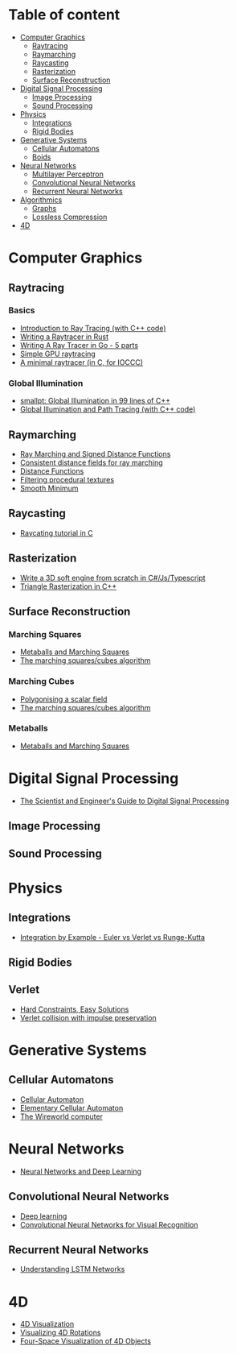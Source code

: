 # Table of content

- [Computer Graphics](#computer-graphics)
  - [Raytracing](#raytracing)
  - [Raymarching](#raymarching)
  - [Raycasting](#raycasting)
  - [Rasterization](#rasterization)
  - [Surface Reconstruction](#surface-reconstruction)
- [Digital Signal Processing](#digital-signal-processing)
  - [Image Processing](#image-processing)
  - [Sound Processing](#sound-processing)
- [Physics](#physics)
  - [Integrations](#integrations)
  - [Rigid Bodies](#rigid-bodies)
- [Generative Systems](#generative-systems)
  - [Cellular Automatons](#cellular-automatons)
  - [Boids]()
- [Neural Networks](#neural-networks)
  - [Multilayer Perceptron]()
  - [Convolutional Neural Networks]()
  - [Recurrent Neural Networks]()
- [Algorithmics]()
  - [Graphs]()
  - [Lossless Compression]()
- [4D]()

# Computer Graphics

## Raytracing

### Basics

* [Introduction to Ray Tracing (with C++ code)](https://www.scratchapixel.com/lessons/3d-basic-rendering/introduction-to-ray-tracing/raytracing-algorithm-in-a-nutshell)
* [Writing a Raytracer in Rust](https://bheisler.github.io/post/writing-raytracer-in-rust-part-1/)
* [Writing A Ray Tracer in Go - 5 parts](https://www.markphelps.me/tags/ray-tracer/)
* [Simple GPU raytracing](http://iquilezles.org/www/articles/simplegpurt/simplegpurt.htm)
* [A minimal raytracer (in C, for IOCCC)](https://mzucker.github.io/2016/08/03/miniray.html)

### Global Illumination

* [smallpt: Global Illumination in 99 lines of C++](http://www.kevinbeason.com/smallpt/)
* [Global Illumination and Path Tracing (with C++ code)](https://www.scratchapixel.com/lessons/3d-basic-rendering/global-illumination-path-tracing)

## Raymarching

* [Ray Marching and Signed Distance Functions](http://jamie-wong.com/2016/07/15/ray-marching-signed-distance-functions/)
* [Consistent distance fields for ray marching](http://digitalfreepen.com/2017/06/21/consistent-distance-fields.html)
* [Distance Functions](http://iquilezles.org/www/articles/distfunctions/distfunctions.htm)
* [Filtering procedural textures](http://iquilezles.org/www/articles/filtering/filtering.htm)
* [Smooth Minimum](http://iquilezles.org/www/articles/smin/smin.htm)

## Raycasting

* [Raycating tutorial in C](http://lodev.org/cgtutor/raycasting.html)


## Rasterization

* [Write a 3D soft engine from scratch in C#/Js/Typescript](https://www.davrous.com/2013/06/13/tutorial-series-learning-how-to-write-a-3d-soft-engine-from-scratch-in-c-typescript-or-javascript/)
* [Triangle Rasterization in C++](http://joshbeam.com/articles/triangle_rasterization/)

## Surface Reconstruction

### Marching Squares

* [Metaballs and Marching Squares](http://jamie-wong.com/2014/08/19/metaballs-and-marching-squares/)
* [The marching squares/cubes algorithm](http://users.polytech.unice.fr/~lingrand/MarchingCubes/algo.html)

### Marching Cubes

* [Polygonising a scalar field](http://paulbourke.net/geometry/polygonise/)
* [The marching squares/cubes algorithm](http://users.polytech.unice.fr/~lingrand/MarchingCubes/algo.html)

### Metaballs

* [Metaballs and Marching Squares](http://jamie-wong.com/2014/08/19/metaballs-and-marching-squares/)

# Digital Signal Processing

* [The Scientist and Engineer's Guide to Digital Signal Processing](http://www.dspguide.com/ch1/1.htm)

## Image Processing

## Sound Processing

# Physics

## Integrations

* [Integration by Example - Euler vs Verlet vs Runge-Kutta](http://codeflow.org/entries/2010/aug/28/integration-by-example-euler-vs-verlet-vs-runge-kutta/)

## Rigid Bodies

## Verlet

* [Hard Constraints, Easy Solutions](http://codeflow.org/entries/2010/sep/01/hard-constraints-easy-solutions/)
* [Verlet collision with impulse preservation](http://codeflow.org/entries/2010/nov/29/verlet-collision-with-impulse-preservation/)


# Generative Systems

## Cellular Automatons

* [Cellular Automaton](http://mathworld.wolfram.com/CellularAutomaton.html)
* [Elementary Cellular Automaton](http://mathworld.wolfram.com/ElementaryCellularAutomaton.html)
* [The Wireworld computer](https://www.quinapalus.com/wi-index.html)


# Neural Networks

* [Neural Networks and Deep Learning](http://neuralnetworksanddeeplearning.com/index.html)

## Convolutional Neural Networks

* [Deep learning](http://neuralnetworksanddeeplearning.com/chap6.html)
* [Convolutional Neural Networks for Visual Recognition](http://cs231n.github.io/convolutional-networks/)

## Recurrent Neural Networks

* [Understanding LSTM Networks](http://colah.github.io/posts/2015-08-Understanding-LSTMs/)


# 4D

* [4D Visualization](http://eusebeia.dyndns.org/4d/vis/01-intro)
* [Visualizing 4D Rotations](http://eusebeia.dyndns.org/4d/vis/10-rot-1)
* [Four-Space Visualization of 4D Objects](http://hollasch.github.io/ray4/Four-Space_Visualization_of_4D_Objects.html)



